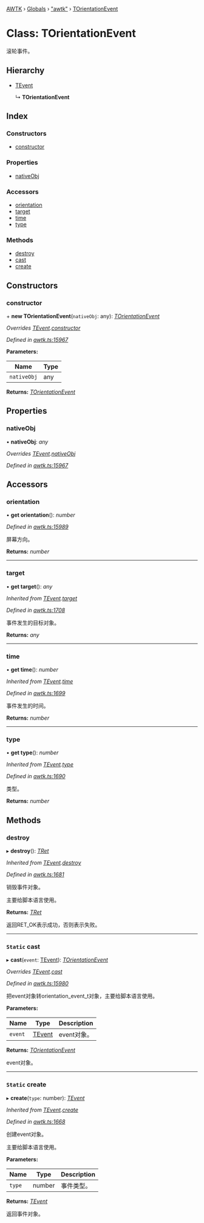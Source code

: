 [AWTK](../README.md) › [Globals](../globals.md) › ["awtk"](../modules/_awtk_.md) › [TOrientationEvent](_awtk_.torientationevent.md)

# Class: TOrientationEvent

滚轮事件。

## Hierarchy

* [TEvent](_awtk_.tevent.md)

  ↳ **TOrientationEvent**

## Index

### Constructors

* [constructor](_awtk_.torientationevent.md#constructor)

### Properties

* [nativeObj](_awtk_.torientationevent.md#nativeobj)

### Accessors

* [orientation](_awtk_.torientationevent.md#orientation)
* [target](_awtk_.torientationevent.md#target)
* [time](_awtk_.torientationevent.md#time)
* [type](_awtk_.torientationevent.md#type)

### Methods

* [destroy](_awtk_.torientationevent.md#destroy)
* [cast](_awtk_.torientationevent.md#static-cast)
* [create](_awtk_.torientationevent.md#static-create)

## Constructors

###  constructor

\+ **new TOrientationEvent**(`nativeObj`: any): *[TOrientationEvent](_awtk_.torientationevent.md)*

*Overrides [TEvent](_awtk_.tevent.md).[constructor](_awtk_.tevent.md#constructor)*

*Defined in [awtk.ts:15967](https://github.com/zlgopen/awtk-binding/blob/d723364/tools/code_gen/js/output/awtk.ts#L15967)*

**Parameters:**

Name | Type |
------ | ------ |
`nativeObj` | any |

**Returns:** *[TOrientationEvent](_awtk_.torientationevent.md)*

## Properties

###  nativeObj

• **nativeObj**: *any*

*Overrides [TEvent](_awtk_.tevent.md).[nativeObj](_awtk_.tevent.md#nativeobj)*

*Defined in [awtk.ts:15967](https://github.com/zlgopen/awtk-binding/blob/d723364/tools/code_gen/js/output/awtk.ts#L15967)*

## Accessors

###  orientation

• **get orientation**(): *number*

*Defined in [awtk.ts:15989](https://github.com/zlgopen/awtk-binding/blob/d723364/tools/code_gen/js/output/awtk.ts#L15989)*

屏幕方向。

**Returns:** *number*

___

###  target

• **get target**(): *any*

*Inherited from [TEvent](_awtk_.tevent.md).[target](_awtk_.tevent.md#target)*

*Defined in [awtk.ts:1708](https://github.com/zlgopen/awtk-binding/blob/d723364/tools/code_gen/js/output/awtk.ts#L1708)*

事件发生的目标对象。

**Returns:** *any*

___

###  time

• **get time**(): *number*

*Inherited from [TEvent](_awtk_.tevent.md).[time](_awtk_.tevent.md#time)*

*Defined in [awtk.ts:1699](https://github.com/zlgopen/awtk-binding/blob/d723364/tools/code_gen/js/output/awtk.ts#L1699)*

事件发生的时间。

**Returns:** *number*

___

###  type

• **get type**(): *number*

*Inherited from [TEvent](_awtk_.tevent.md).[type](_awtk_.tevent.md#type)*

*Defined in [awtk.ts:1690](https://github.com/zlgopen/awtk-binding/blob/d723364/tools/code_gen/js/output/awtk.ts#L1690)*

类型。

**Returns:** *number*

## Methods

###  destroy

▸ **destroy**(): *[TRet](../enums/_awtk_.tret.md)*

*Inherited from [TEvent](_awtk_.tevent.md).[destroy](_awtk_.tevent.md#destroy)*

*Defined in [awtk.ts:1681](https://github.com/zlgopen/awtk-binding/blob/d723364/tools/code_gen/js/output/awtk.ts#L1681)*

销毁事件对象。

主要给脚本语言使用。

**Returns:** *[TRet](../enums/_awtk_.tret.md)*

返回RET_OK表示成功，否则表示失败。

___

### `Static` cast

▸ **cast**(`event`: [TEvent](_awtk_.tevent.md)): *[TOrientationEvent](_awtk_.torientationevent.md)*

*Overrides [TEvent](_awtk_.tevent.md).[cast](_awtk_.tevent.md#static-cast)*

*Defined in [awtk.ts:15980](https://github.com/zlgopen/awtk-binding/blob/d723364/tools/code_gen/js/output/awtk.ts#L15980)*

把event对象转orientation_event_t对象，主要给脚本语言使用。

**Parameters:**

Name | Type | Description |
------ | ------ | ------ |
`event` | [TEvent](_awtk_.tevent.md) | event对象。  |

**Returns:** *[TOrientationEvent](_awtk_.torientationevent.md)*

event对象。

___

### `Static` create

▸ **create**(`type`: number): *[TEvent](_awtk_.tevent.md)*

*Inherited from [TEvent](_awtk_.tevent.md).[create](_awtk_.tevent.md#static-create)*

*Defined in [awtk.ts:1668](https://github.com/zlgopen/awtk-binding/blob/d723364/tools/code_gen/js/output/awtk.ts#L1668)*

创建event对象。

主要给脚本语言使用。

**Parameters:**

Name | Type | Description |
------ | ------ | ------ |
`type` | number | 事件类型。  |

**Returns:** *[TEvent](_awtk_.tevent.md)*

返回事件对象。
